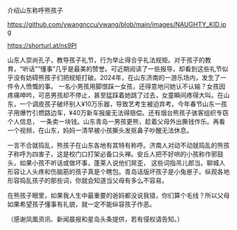 介绍山东称呼熊孩子


https://github.com/ywangnccu/ywang/blob/main/images/NAUGHTY_KID.jpg

https://shorturl.at/ns9PI

山东人崇尚孔子，教导孩子礼节，行为举止得合乎礼法规矩。对于孩子的教育，“听话”“懂事”几乎是最美的赞誉。可近期阅读了一些报导，却看到这些礼节似乎没有妨碍熊孩子们把规矩打破。2024年，在山东济南的一游乐场内，发生了一件令人愤慨的事。
一名小男孩用脚恨踩一女孩，还得意地问她认不认输？女孩因疼痛呻吟，可恶男孩却不停止，甚至猛踩着她跳了过去，女童瞬间疼得大叫。在山东，一个调皮孩子破坏别人¥10万乐器，导致艺考生被迫弃考。今年春节山东一孩子用爆竹引燃路边车，¥40万新车报废无法得赔偿。还有烟台熊孩子骇客组织专窃个人信息，
一条卖一块钱。山东青岛一男孩更熊，趁着父母外出撕钱作乐。再看一个视频，在山东，妈妈一清早被小孩撕头发抠鼻子吵醒无法休息。

一言不合就捣乱，熊孩子在山东各地有其特有称呼。济南人对动不动就捣乱的熊孩子称呼为四害子，这是校门口打架必备口头禅。安丘人把不好哄的小孩称作邪鼓头，如果小孩不听话或做坏事，蓬莱人说他们屌歪，
这些词指吊儿郎当。聊城人形容让人头疼和伤脑筋的孩子真是个瞎包。青岛话版坏孩子是小兔崽子。纵观各地形容捣乱孩子的那些词，你就会知道当父母有多么不容易。

在熊孩子眼里，如果我人生中最重要的爸妈都没说我错，你们算个毛线？所以父母如果希望孩子懂事有礼貌，就一定不能纵容孩子作恶。


（感谢凤凰资讯、新闻晨报和星岛头条提供，若有侵权请告知。）
